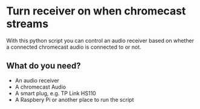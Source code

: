 # Turn receiver on when chromecast streams
With this python script you can control an audio receiver based on whether a connected chromecast audio is connected to or not. 

## What do you need?
* An audio receiver
* A chromecast Audio
* A smart plug, e.g. TP Link HS110
* A Raspbery Pi or another place to run the script

